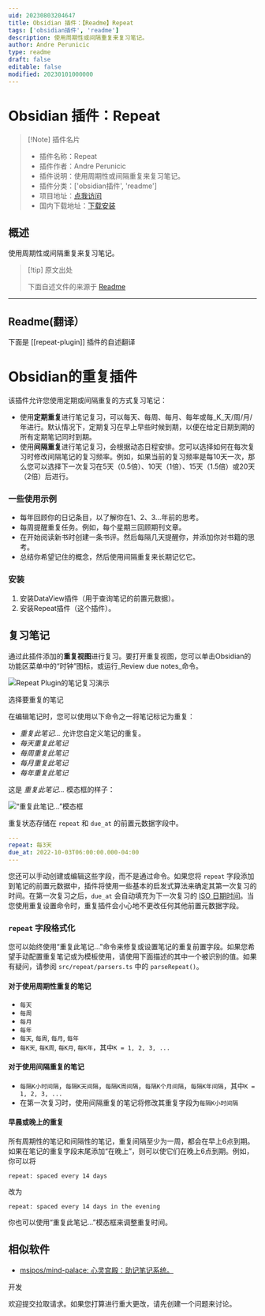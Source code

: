 ```yaml
---
uid: 20230803204647
title: Obsidian 插件：【Readme】Repeat
tags: ['obsidian插件', 'readme']
description: 使用周期性或间隔重复来复习笔记。
author: Andre Perunicic
type: readme
draft: false
editable: false
modified: 20230101000000
---
```


# Obsidian 插件：Repeat

> [!Note] 插件名片
> - 插件名称：Repeat
> - 插件作者：Andre Perunicic
> - 插件说明：使用周期性或间隔重复来复习笔记。
> - 插件分类：['obsidian插件', 'readme']
> - 项目地址：[点我访问](https://github.com/prncc/obsidian-repeat-plugin)
> - 国内下载地址：[下载安装](https://pkmer.cn/products/plugin/pluginMarket/?repeat-plugin)

## 概述

使用周期性或间隔重复来复习笔记。



> [!tip] 原文出处
> 
>下面自述文件的来源于 [Readme](https://ghproxy.net/https://raw.githubusercontent.com/prncc/obsidian-repeat-plugin/master/README.md)
> 

---

## Readme(翻译）

下面是 [[repeat-plugin]] 插件的自述翻译


# Obsidian的重复插件

该插件允许您使用定期或间隔重复的方式复习笔记：

* 使用**定期重复**进行笔记复习，可以每天、每周、每月、每年或每_K_天/周/月/年进行。默认情况下，定期复习在早上早些时候到期，以便在给定日期到期的所有定期笔记同时到期。
* 使用**间隔重复**进行笔记复习，会根据动态日程安排。您可以选择如何在每次复习时修改间隔笔记的复习频率。例如，如果当前的复习频率是每10天一次，那么您可以选择下一次复习在5天（0.5倍）、10天（1倍）、15天（1.5倍）或20天（2倍）后进行。

### 一些使用示例

*   每年回顾你的日记条目，以了解你在1、2、3...年前的思考。
*   每周提醒重复任务。例如，每个星期三回顾期刊文章。
*   在开始阅读新书时创建一条书评。然后每隔几天提醒你，并添加你对书籍的思考。
*   总结你希望记住的概念，然后使用间隔重复来长期记忆它。

### 安装

1. 安装DataView插件（用于查询笔记的前置元数据）。
2. 安装Repeat插件（这个插件）。

## 复习笔记

通过此插件添加的**重复视图**进行复习。要打开重复视图，您可以单击Obsidian的功能区菜单中的“时钟”图标，或运行_Review due notes_命令。

![Repeat Plugin的笔记复习演示](./images/repeat-view.png)

选择要重复的笔记

在编辑笔记时，您可以使用以下命令之一将笔记标记为重复：

*   _重复此笔记..._ 允许您自定义笔记的重复。
*   _每天重复此笔记_
*   _每周重复此笔记_
*   _每月重复此笔记_
*   _每年重复此笔记_

这是 _重复此笔记..._ 模态框的样子：

![“重复此笔记...”模态框](./images/modal.png)

重复状态存储在 `repeat` 和 `due_at` 的前置元数据字段中。

```yaml
---
repeat: 每3天
due_at: 2022-10-03T06:00:00.000-04:00
---
```

您还可以手动创建或编辑这些字段，而不是通过命令。如果您将 `repeat` 字段添加到笔记的前置元数据中，插件将使用一些基本的启发式算法来确定其第一次复习的时间。在第一次复习之后，`due_at` 会自动填充为下一次复习的 [ISO 日期时间](https://github.com/moment/luxon/blob/master/docs/parsing.md#iso-8601)。当您使用重复设置命令时，重复插件会小心地不更改任何其他前置元数据字段。

### `repeat` 字段格式化

您可以始终使用“重复此笔记...”命令来修复或设置笔记的重复前置字段。如果您希望手动配置重复笔记或为模板使用，请使用下面描述的其中一个被识别的值。如果有疑问，请参阅 `src/repeat/parsers.ts` 中的 `parseRepeat()`。

#### 对于**使用周期性重复的笔记**

*   `每天`
*   `每周`
*   `每月`
*   `每年`
*   `每天`, `每周`, `每月`, `每年`
*   `每K天`, `每K周`, `每K月`, `每K年`，其中`K = 1, 2, 3, ...`

#### 对于使用间隔重复的笔记

*   `每隔K小时间隔`，`每隔K天间隔`，`每隔K周间隔`，`每隔K个月间隔`，`每隔K年间隔`，其中`K = 1, 2, 3, ...`
*   在第一次复习时，使用间隔重复的笔记将修改其重复字段为`每隔K小时间隔`

#### 早晨或晚上的重复

所有周期性的笔记和间隔性的笔记，重复间隔至少为一周，都会在早上6点到期。如果在笔记的重复字段末尾添加“在晚上”，则可以使它们在晚上6点到期。例如，你可以将

```
repeat: spaced every 14 days
```

改为

```
repeat: spaced every 14 days in the evening
```

你也可以使用“重复此笔记...”模态框来调整重复时间。

## 相似软件

* [msipos/mind-palace: 心灵宫殿：助记笔记系统。](https://github.com/msipos/mind-palace)

开发

欢迎提交拉取请求。如果您打算进行重大更改，请先创建一个问题来讨论。




